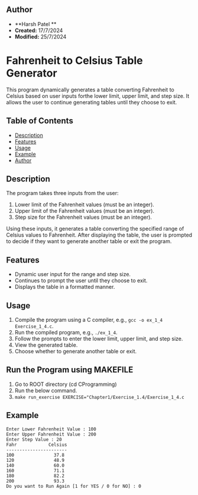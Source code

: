 
## Author
- **Harsh Patel **
- **Created:** 17/7/2024
- **Modified:** 25/7/2024

# Fahrenheit to Celsius Table Generator

This program dynamically generates a table converting Fahrenheit to Celsius based on user inputs forthe lower limit, upper limit, and step size. It allows the user to continue generating tables until they choose to exit.

## Table of Contents
- [Description](#description)
- [Features](#features)
- [Usage](#usage)
- [Example](#example)
- [Author](#author)

## Description
The program takes three inputs from the user:
1. Lower limit of the Fahrenheit values (must be an integer).
2. Upper limit of the Fahrenheit values (must be an integer).
3. Step size for the Fahrenheit values (must be an integer).

Using these inputs, it generates a table converting the specified range of Celsius values to Fahrenheit. After displaying the table, the user is prompted to decide if they want to generate another table or exit the program.

## Features
- Dynamic user input for the range and step size.
- Continues to prompt the user until they choose to exit.
- Displays the table in a formatted manner.

## Usage
1. Compile the program using a C compiler, e.g., `gcc -o ex_1_4 Exercise_1_4.c`.
2. Run the compiled program, e.g., `./ex_1_4`.
3. Follow the prompts to enter the lower limit, upper limit, and step size.
4. View the generated table.
5. Choose whether to generate another table or exit.

## Run the Program using MAKEFILE
1. Go to ROOT directory (cd CProgramming)
2. Run the below command.
3. `make run_exercise EXERCISE="Chapter1/Exercise_1.4/Exercise_1_4.c`

## Example

	Enter Lower Fahrenheit Value : 100
	Enter Upper Fahrenheit Value : 200
	Enter Step Value : 20
	Fahr            Celsius
	-----------------------
	100               37.8
	120               48.9
	140               60.0
	160               71.1
	180               82.2
	200               93.3
	Do you want to Run Again [1 for YES / 0 for NO] : 0


